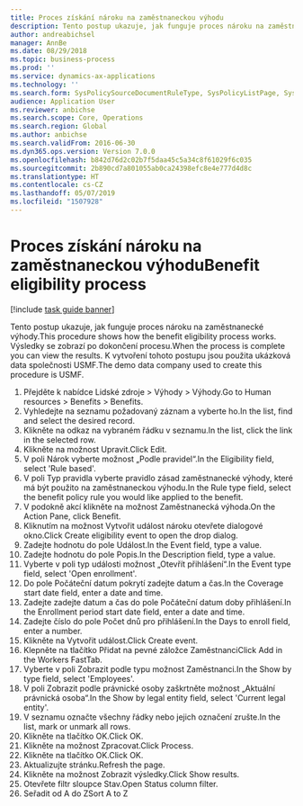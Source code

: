```yaml
---
title: Proces získání nároku na zaměstnaneckou výhodu
description: Tento postup ukazuje, jak funguje proces nároku na zaměstnanecké výhody.
author: andreabichsel
manager: AnnBe
ms.date: 08/29/2018
ms.topic: business-process
ms.prod: ''
ms.service: dynamics-ax-applications
ms.technology: ''
ms.search.form: SysPolicySourceDocumentRuleType, SysPolicyListPage, SysPolicy, HcmBenefitEligibilityPolicy, HcmBenefit
audience: Application User
ms.reviewer: anbichse
ms.search.scope: Core, Operations
ms.search.region: Global
ms.author: anbichse
ms.search.validFrom: 2016-06-30
ms.dyn365.ops.version: Version 7.0.0
ms.openlocfilehash: b842d76d2c02b7f5daa45c5a34c8f61029f6c035
ms.sourcegitcommit: 2b890cd7a801055ab0ca24398efc8e4e777d4d8c
ms.translationtype: HT
ms.contentlocale: cs-CZ
ms.lasthandoff: 05/07/2019
ms.locfileid: "1507928"
---
```

# <a name="benefit-eligibility-process"></a><span data-ttu-id="5ba23-103">Proces získání nároku na zaměstnaneckou výhodu</span><span class="sxs-lookup"><span data-stu-id="5ba23-103">Benefit eligibility process</span></span>

[!include [task guide banner](../../includes/task-guide-banner.md)]

<span data-ttu-id="5ba23-104">Tento postup ukazuje, jak funguje proces nároku na zaměstnanecké výhody.</span><span class="sxs-lookup"><span data-stu-id="5ba23-104">This procedure shows how the benefit eligibility process works.</span></span> <span data-ttu-id="5ba23-105">Výsledky se zobrazí po dokončení procesu.</span><span class="sxs-lookup"><span data-stu-id="5ba23-105">When the process is complete you can view the results.</span></span> <span data-ttu-id="5ba23-106">K vytvoření tohoto postupu jsou použita ukázková data společnosti USMF.</span><span class="sxs-lookup"><span data-stu-id="5ba23-106">The demo data company used to create this procedure is USMF.</span></span>

1. <span data-ttu-id="5ba23-107">Přejděte k nabídce Lidské zdroje > Výhody > Výhody.</span><span class="sxs-lookup"><span data-stu-id="5ba23-107">Go to Human resources > Benefits > Benefits.</span></span>
2. <span data-ttu-id="5ba23-108">Vyhledejte na seznamu požadovaný záznam a vyberte ho.</span><span class="sxs-lookup"><span data-stu-id="5ba23-108">In the list, find and select the desired record.</span></span>
3. <span data-ttu-id="5ba23-109">Klikněte na odkaz na vybraném řádku v seznamu.</span><span class="sxs-lookup"><span data-stu-id="5ba23-109">In the list, click the link in the selected row.</span></span>
4. <span data-ttu-id="5ba23-110">Klikněte na možnost Upravit.</span><span class="sxs-lookup"><span data-stu-id="5ba23-110">Click Edit.</span></span>
5. <span data-ttu-id="5ba23-111">V poli Nárok vyberte možnost „Podle pravidel“.</span><span class="sxs-lookup"><span data-stu-id="5ba23-111">In the Eligibility field, select 'Rule based'.</span></span>
6. <span data-ttu-id="5ba23-112">V poli Typ pravidla vyberte pravidlo zásad zaměstnanecké výhody, které má být použito na zaměstnaneckou výhodu.</span><span class="sxs-lookup"><span data-stu-id="5ba23-112">In the Rule type field, select the benefit policy rule you would like applied to the benefit.</span></span>
7. <span data-ttu-id="5ba23-113">V podokně akcí klikněte na možnost Zaměstnanecká výhoda.</span><span class="sxs-lookup"><span data-stu-id="5ba23-113">On the Action Pane, click Benefit.</span></span>
8. <span data-ttu-id="5ba23-114">Kliknutím na možnost Vytvořit událost nároku otevřete dialogové okno.</span><span class="sxs-lookup"><span data-stu-id="5ba23-114">Click Create eligibility event to open the drop dialog.</span></span>
9. <span data-ttu-id="5ba23-115">Zadejte hodnotu do pole Událost.</span><span class="sxs-lookup"><span data-stu-id="5ba23-115">In the Event field, type a value.</span></span>
10. <span data-ttu-id="5ba23-116">Zadejte hodnotu do pole Popis.</span><span class="sxs-lookup"><span data-stu-id="5ba23-116">In the Description field, type a value.</span></span>
11. <span data-ttu-id="5ba23-117">Vyberte v poli typ události možnost „Otevřít přihlášení“.</span><span class="sxs-lookup"><span data-stu-id="5ba23-117">In the Event type field, select 'Open enrollment'.</span></span>
12. <span data-ttu-id="5ba23-118">Do pole Počáteční datum pokrytí zadejte datum a čas.</span><span class="sxs-lookup"><span data-stu-id="5ba23-118">In the Coverage start date field, enter a date and time.</span></span>
13. <span data-ttu-id="5ba23-119">Zadejte zadejte datum a čas do pole Počáteční datum doby přihlášení.</span><span class="sxs-lookup"><span data-stu-id="5ba23-119">In the Enrollment period start date field, enter a date and time.</span></span>
14. <span data-ttu-id="5ba23-120">Zadejte číslo do pole Počet dnů pro přihlášení.</span><span class="sxs-lookup"><span data-stu-id="5ba23-120">In the Days to enroll field, enter a number.</span></span>
15. <span data-ttu-id="5ba23-121">Klikněte na Vytvořit událost.</span><span class="sxs-lookup"><span data-stu-id="5ba23-121">Click Create event.</span></span>
16. <span data-ttu-id="5ba23-122">Klepněte na tlačítko Přidat na pevné záložce Zaměstnanci</span><span class="sxs-lookup"><span data-stu-id="5ba23-122">Click Add in the Workers FastTab.</span></span>
17. <span data-ttu-id="5ba23-123">Vyberte v poli Zobrazit podle typu možnost Zaměstnanci.</span><span class="sxs-lookup"><span data-stu-id="5ba23-123">In the Show by type field, select 'Employees'.</span></span>
18. <span data-ttu-id="5ba23-124">V poli Zobrazit podle právnické osoby zaškrtněte možnost „Aktuální právnická osoba“.</span><span class="sxs-lookup"><span data-stu-id="5ba23-124">In the Show by legal entity field, select 'Current legal entity'.</span></span>
19. <span data-ttu-id="5ba23-125">V seznamu označte všechny řádky nebo jejich označení zrušte.</span><span class="sxs-lookup"><span data-stu-id="5ba23-125">In the list, mark or unmark all rows.</span></span>
20. <span data-ttu-id="5ba23-126">Klikněte na tlačítko OK.</span><span class="sxs-lookup"><span data-stu-id="5ba23-126">Click OK.</span></span>
21. <span data-ttu-id="5ba23-127">Klikněte na možnost Zpracovat.</span><span class="sxs-lookup"><span data-stu-id="5ba23-127">Click Process.</span></span>
22. <span data-ttu-id="5ba23-128">Klikněte na tlačítko OK.</span><span class="sxs-lookup"><span data-stu-id="5ba23-128">Click OK.</span></span>
23. <span data-ttu-id="5ba23-129">Aktualizujte stránku.</span><span class="sxs-lookup"><span data-stu-id="5ba23-129">Refresh the page.</span></span>
24. <span data-ttu-id="5ba23-130">Klikněte na možnost Zobrazit výsledky.</span><span class="sxs-lookup"><span data-stu-id="5ba23-130">Click Show results.</span></span>
25. <span data-ttu-id="5ba23-131">Otevřete filtr sloupce Stav.</span><span class="sxs-lookup"><span data-stu-id="5ba23-131">Open Status column filter.</span></span>
26. <span data-ttu-id="5ba23-132">Seřadit od A do Z</span><span class="sxs-lookup"><span data-stu-id="5ba23-132">Sort A to Z</span></span>

